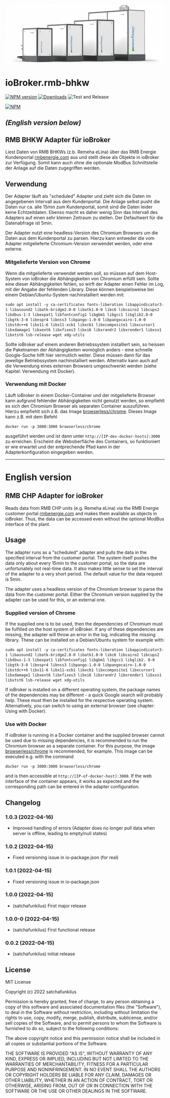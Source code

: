![Logo](admin/neoTower.png)
# ioBroker.rmb-bhkw

[![NPM version](https://img.shields.io/npm/v/iobroker.rmb-bhkw.svg)](https://www.npmjs.com/package/iobroker.rmb-bhkw)
[![Downloads](https://img.shields.io/npm/dm/iobroker.rmb-bhkw.svg)](https://www.npmjs.com/package/iobroker.rmb-bhkw)
![Test and Release](https://github.com/satchafunkilus/ioBroker.rmb-bhkw/workflows/Test%20and%20Release/badge.svg)

[![NPM](https://nodei.co/npm/iobroker.rmb-bhkw.png?downloads=true)](https://nodei.co/npm/iobroker.rmb-bhkw/)

*(English version below)*
---

## RMB BHKW Adapter für ioBroker

Liest Daten von RMB BHKWs (z.b. Remeha eLina) über das RMB Energie Kundenportal [rmbenergie.com](https://www.rmbenergie.com/login-report/) aus und stellt diese als Objekte in ioBroker zur Verfügung. Somit kann auch ohne die optionale ModBus Schnittstelle der Anlage auf die Daten zugegriffen werden.


## Verwendung

Der Adapter läuft als "scheduled" Adapter und zieht sich die Daten im angegebenen Intervall aus dem Kundenportal. Die Anlage selbst pusht die Daten nur ca. alle 15min zum Kundenportal, somit sind die Daten leider keine Echtzeitdaten. Ebenso macht es daher wenig Sinn das Intervall des Adapters auf einen sehr kleinen Zeitraum zu stellen. Der Defaultwert für die Datenabfrage ist 5min.

Der Adapter nutzt eine headless-Version des Chromium Browsers um die Daten aus dem Kundenportal zu parsen. Hierzu kann entweder die vom Adapter mitgelieferte Chromium-Version verwendet werden, oder eine externe. 

### Mitgelieferte Version von Chrome
Wenn die mitgelieferte verwendet werden soll, so müssen auf dem Host-System von ioBroker die Abhängigkeiten von Chromium erfüllt sein. Sollte eine dieser Abhängigkeiten fehlen, so wirft der Adapter einen Fehler im Log, mit der Angabe der fehlenden Library. Diese können beispielsweise bei einem Debian/Ubuntu-System nachinstalliert werden mit:

```
sudo apt install -y ca-certificates fonts-liberation libappindicator3-1 libasound2 libatk-bridge2.0-0 libatk1.0-0 libc6 libcairo2 libcups2 libdbus-1-3 libexpat1 libfontconfig1 libgbm1 libgcc1 libglib2.0-0 libgtk-3-0 libnspr4 libnss3 libpango-1.0-0 libpangocairo-1.0-0 libstdc++6 libx11-6 libx11-xcb1 libxcb1 libxcomposite1 libxcursor1 libxdamage1 libxext6 libxfixes3 libxi6 libxrandr2 libxrender1 libxss1 libxtst6 lsb-release wget xdg-utils
```

Sollte ioBroker auf einem anderen Betriebssystem installiert sein, so heissen die Paketnamen der Abhängigkeiten womöglich anders - eine schnelle Google-Suche hilft hier vermutlich weiter. Diese müssen dann für das jeweilige Betriebssystem nachinstalliert werden. Alternativ kann auch auf die Verwendung eines externen Browsers umgeschwenkt werden (siehe Kapitel: Verwendung mit Docker).

### Verwendung mit Docker
Läuft ioBroker in einem Docker-Container und der mitgelieferte Browser kann aufgrund fehlender Abhängigkeiten nicht genutzt werden, so empfiehlt es sich den Chromium Browser als separaten Container auszuführen. Hierzu empfiehlt sich z.B. das Image [browserless/chrome](https://hub.docker.com/r/browserless/chrome/). Dieses Image kann z.B. mit dem Befehl

```
docker run -p 3000:3000 browserless/chrome
```
ausgeführt werden und ist dann unter `http://[IP-des-docker-hosts]:3000` zu erreichen. Erscheint die Weboberfläche des Containers, so funktioniert er wie erwartet und der entprechende Pfad kann in der Adapterkonfiguration eingegeben werden. 

---
# English version

## RMB CHP Adapter for ioBroker

Reads data from RMB CHP units (e.g. Remeha eLina) via the RMB Energie customer portal [rmbenergie.com](https://www.rmbenergie.com/login-report/) and makes them available as objects in ioBroker. Thus, the data can be accessed even without the optional ModBus interface of the plant.


## Usage

The adapter runs as a "scheduled" adapter and pulls the data in the specified interval from the customer portal. The system itself pushes the data only about every 15min to the customer portal, so the data are unfortunately not real-time data. It also makes little sense to set the interval of the adapter to a very short period. The default value for the data request is 5min.

The adapter uses a headless version of the Chromium browser to parse the data from the customer portal. Either the Chromium version supplied by the adapter can be used for this, or an external one. 

### Supplied version of Chrome
If the supplied one is to be used, then the dependencies of Chromium must be fulfilled on the host system of ioBroker. If any of these dependencies are missing, the adapter will throw an error in the log, indicating the missing library. These can be installed on a Debian/Ubuntu system for example with:

```
sudo apt install -y ca-certificates fonts-liberation libappindicator3-1 libasound2 libatk-bridge2.0-0 libatk1.0-0 libc6 libcairo2 libcups2 libdbus-1-3 libexpat1 libfontconfig1 libgbm1 libgcc1 libglib2. 0-0 libgtk-3-0 libnspr4 libnss3 libpango-1.0-0 libpangocairo-1.0-0 libstdc++6 libx11-6 libx11-xcb1 libxcb1 libxcomposite1 libxcursor1 libxdamage1 libxext6 libxfixes3 libxi6 libxrandr2 libxrender1 libxss1 libxtst6 lsb-release wget xdg-utils
```

If ioBroker is installed on a different operating system, the package names of the dependencies may be different - a quick Google search will probably help. These must then be installed for the respective operating system. Alternatively, you can switch to using an external browser (see chapter: Using with Docker).

### Use with Docker
If ioBroker is running in a Docker container and the supplied browser cannot be used due to missing dependencies, it is recommended to run the Chromium browser as a separate container. For this purpose, the image [browserless/chrome](https://hub.docker.com/r/browserless/chrome/) is recommended, for example. This image can be executed e.g. with the command

```
docker run -p 3000:3000 browserless/chrome
```
and is then accessible at `http://[IP-of-docker-host]:3000`. If the web interface of the container appears, it works as expected and the corresponding path can be entered in the adapter configuration. 


## Changelog
### 1.0.3 (2022-04-16)
* Improved handling of errors (Adapter does no longer pull data when server is offline, leading to empty/null states)

### 1.0.2 (2022-04-15)
* Fixed versioning issue in io-package.json (for real)

### 1.0.1 (2022-04-15)
* Fixed versioning issue in io-package.json

### 1.0.0 (2022-04-15)
* (satchafunkilus) First major release

### 1.0.0-0 (2022-04-15)
* (satchafunkilus) First functional release

### 0.0.2 (2022-04-15)
* (satchafunkilus) initial release

## License
MIT License

Copyright (c) 2022 satchafunkilus

Permission is hereby granted, free of charge, to any person obtaining a copy
of this software and associated documentation files (the "Software"), to deal
in the Software without restriction, including without limitation the rights
to use, copy, modify, merge, publish, distribute, sublicense, and/or sell
copies of the Software, and to permit persons to whom the Software is
furnished to do so, subject to the following conditions:

The above copyright notice and this permission notice shall be included in all
copies or substantial portions of the Software.

THE SOFTWARE IS PROVIDED "AS IS", WITHOUT WARRANTY OF ANY KIND, EXPRESS OR
IMPLIED, INCLUDING BUT NOT LIMITED TO THE WARRANTIES OF MERCHANTABILITY,
FITNESS FOR A PARTICULAR PURPOSE AND NONINFRINGEMENT. IN NO EVENT SHALL THE
AUTHORS OR COPYRIGHT HOLDERS BE LIABLE FOR ANY CLAIM, DAMAGES OR OTHER
LIABILITY, WHETHER IN AN ACTION OF CONTRACT, TORT OR OTHERWISE, ARISING FROM,
OUT OF OR IN CONNECTION WITH THE SOFTWARE OR THE USE OR OTHER DEALINGS IN THE
SOFTWARE.